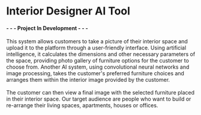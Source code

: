 # Interior Designer AI Tool
#### - - - Project In Development - - -
This system allows customers to take a picture of their interior space and upload it to the platform through a user-friendly interface. Using artificial intelligence, it calculates the dimensions and other necessary parameters of the space, providing photo gallery of furniture options for the customer to choose from. Another AI system, using convolutional neural networks and image processing, takes the customer's preferred furniture choices and arranges them within the interior image provided by the customer. </br> </br>
The customer can then view a final image with the selected furniture placed in their interior space. Our target audience are people who want to build or re-arrange their living spaces, apartments, houses or offices.
